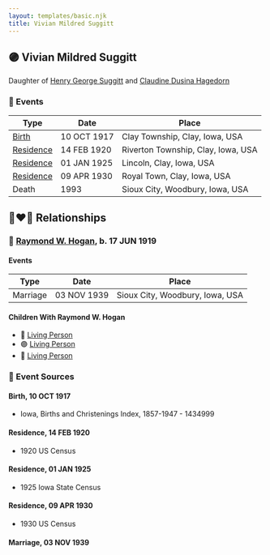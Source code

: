 ```yaml
---
layout: templates/basic.njk
title: Vivian Mildred Suggitt
---
```

## 🟣 Vivian Mildred Suggitt

Daughter of [Henry George Suggitt](/people/7/7271894) and [Claudine Dusina Hagedorn](/people/2/21896640)

### 📆 Events

Type | Date | Place
------ | ------ | ------
[Birth](#event-067b0039-3efd-4f8c-b908-3d15c84b60fc) | 10 OCT 1917 | Clay Township, Clay, Iowa, USA
[Residence](#event-ada566d6-9d2e-4da9-9304-74ff22361833) | 14 FEB 1920 | Riverton Township, Clay, Iowa, USA
[Residence](#event-b23c31e3-c942-4101-98b6-613967919b19) | 01 JAN 1925 | Lincoln, Clay, Iowa, USA
[Residence](#event-669edf4b-2763-4893-9115-9d62d1c23796) | 09 APR 1930 | Royal Town, Clay, Iowa, USA
Death | 1993 | Sioux City, Woodbury, Iowa, USA

## 👩‍❤️‍👨 Relationships

### 🔵 [Raymond W. Hogan](/people/7/7348108), b. 17 JUN 1919

#### Events

Type | Date | Place
------ | ------ | ------
Marriage | 03 NOV 1939 | Sioux City, Woodbury, Iowa, USA
#### Children With Raymond W. Hogan
* 🔵 [Living Person](/people/9/91001980)
* 🟣 [Living Person](/people/8/87259250)
* 🔵 [Living Person](/people/6/61729265)
### 📰 Event Sources

#### <a id="event-067b0039-3efd-4f8c-b908-3d15c84b60fc"></a> Birth, 10 OCT 1917
* Iowa, Births and Christenings Index, 1857-1947  - 1434999

#### <a id="event-ada566d6-9d2e-4da9-9304-74ff22361833"></a> Residence, 14 FEB 1920
* 1920 US Census

#### <a id="event-b23c31e3-c942-4101-98b6-613967919b19"></a> Residence, 01 JAN 1925
* 1925 Iowa State Census

#### <a id="event-669edf4b-2763-4893-9115-9d62d1c23796"></a> Residence, 09 APR 1930
* 1930 US Census

#### <a id="event-eaa33032-6742-4c4c-a272-732420993475"></a> Marriage, 03 NOV 1939